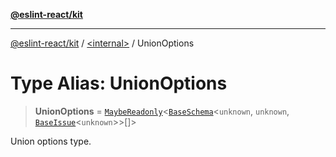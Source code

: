 [**@eslint-react/kit**](../../README.md)

***

[@eslint-react/kit](../../README.md) / [\<internal\>](../README.md) / UnionOptions

# Type Alias: UnionOptions

> **UnionOptions** = [`MaybeReadonly`](MaybeReadonly.md)\<[`BaseSchema`](../interfaces/BaseSchema.md)\<`unknown`, `unknown`, [`BaseIssue`](../interfaces/BaseIssue.md)\<`unknown`\>\>[]\>

Union options type.
